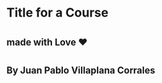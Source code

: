 # <h1>Title for a Course </h1>

# <h2>made with Love ❤️ </h2>

# <h2>By Juan Pablo Villaplana Corrales</h2>
